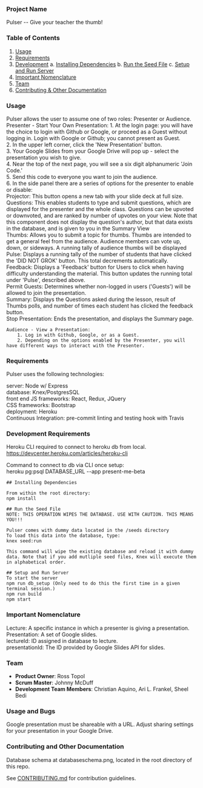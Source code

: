 ### Project Name
Pulser -- Give your teacher the thumb!


### Table of Contents

1. [Usage](#usage)
2. [Requirements](#requirements)
3. [Development](#development)
    a. [Installing Dependencies](#installing-dependencies)
    b. [Run the Seed File](#seed-file)
    c. [Setup and Run Server](#setup)
4. [Important Nomenclature](#nomenclature)
5. [Team](#team)
6. [Contributing & Other Documentation](#contributing)

### Usage

Pulser allows the user to assume one of two roles: Presenter or Audience.
	Presenter - Start Your Own Presentation:
		1. At the login page: you will have the choice to login with Github or Google, or proceed as a Guest without logging in. Login with Google or Github; you cannot present as Guest.  
		2. In the upper left corner, click the 'New Presentation' button.  
		3. Your Google Slides from your Google Drive will pop up - select the presentation you wish to give.  
		4. Near the top of the next page, you will see a six digit alphanumeric 'Join Code.'  
		5. Send this code to everyone you want to join the audience.  
		6. In the side panel there are a series of options for the presenter to enable or disable:  
			Projector: This button opens a new tab with your slide deck at full size.   
			Questions: This enables students to type and submit questions, which are displayed for the presenter and the whole class. Questions can be upvoted or downvoted, and are ranked by number of upvotes on your view. Note that this component does not display the question's author, but that data exists in the database, and is given to you in the Summary View  
			Thumbs: Allows you to submit a topic for thumbs. Thumbs are intended to get a general feel from the audience. Audience members can vote up, down, or sideways. A running tally of audience thumbs will be displayed
			Pulse: Displays a running tally of the number of students that have clicked the 'DID NOT GROK' button. This total decrements automatically.   
			Feedback: Displays a 'Feedback' button for Users to click when having difficulty understanding the material. This button updates the running total under 'Pulse', described above.  
			Permit Guests: Determines whether non-logged in users ('Guests') will be allowed to join the presentation.  
			Summary: Displays the Questions asked during the lesson, result of Thumbs polls, and number of times each student has clicked the feedback button.  
			Stop Presentation: Ends the presentation, and displays the Summary page.   
	
	Audience - View a Presentation:  
		1. Log in with Github, Google, or as a Guest.   
		2. Depending on the options enabled by the Presenter, you will have different ways to interact with the Presenter.  



### Requirements

Pulser uses the following technologies:  

server: Node w/ Express  
database: Knex/PostgresSQL  
front end JS frameworks: React, Redux, JQuery  
CSS frameworks: Bootstrap  
deployment: Heroku  
Continuous Integration: pre-commit linting and testing hook with Travis  

### Development Requirements  
Heroku CLI required to connect to heroku db from local.  
https://devcenter.heroku.com/articles/heroku-cli  

Command to connect to db via CLI once setup:  
heroku pg:psql DATABASE_URL --app present-me-beta  

	## Installing Dependencies

	From within the root directory:
	npm install

	## Run the Seed File
	NOTE: THIS OPERATION WIPES THE DATABASE. USE WITH CAUTION. THIS MEANS YOU!!!

	Pulser comes with dummy data located in the /seeds directory
	To load this data into the database, type:
	knex seed:run

	This command will wipe the existing database and reload it with dummy data. Note that if you add mutliple seed files, Knex will execute them in alphabetical order.

	## Setup and Run Server
	To start the server
	npm run db_setup (Only need to do this the first time in a given terminal session.)
	npm run build
	npm start

### Important Nomenclature  
Lecture:  A specific instance in which a presenter is giving a presentation.  
Presentation:  A set of Google slides.  
lectureId:  ID assigned in database to lecture.  
presentationId:  The ID provided by Google Slides API for slides.  

### Team  

  - __Product Owner__: Ross Topol  
  - __Scrum Master__: Johnny McDuff  
  - __Development Team Members__: Christian Aquino, Ari L. Frankel, Sheel Bedi  

###  Usage and Bugs
Google presentation must be shareable with a URL. Adjust sharing settings for your presentation in your Google Drive.

### Contributing and Other Documentation
Database schema at databaseschema.png, located in the root directory of this repo.

See [CONTRIBUTING.md](CONTRIBUTING.md) for contribution guidelines.
